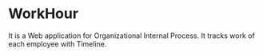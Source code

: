 # WorkHour
It is a Web application for Organizational Internal Process. It tracks work of each employee with Timeline.
